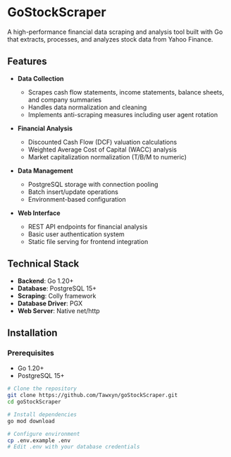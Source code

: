 # GoStockScraper

A high-performance financial data scraping and analysis tool built with Go that extracts, processes, and analyzes stock data from Yahoo Finance.

## Features

- **Data Collection**
  - Scrapes cash flow statements, income statements, balance sheets, and company summaries
  - Handles data normalization and cleaning
  - Implements anti-scraping measures including user agent rotation

- **Financial Analysis**
  - Discounted Cash Flow (DCF) valuation calculations
  - Weighted Average Cost of Capital (WACC) analysis
  - Market capitalization normalization (T/B/M to numeric)

- **Data Management**
  - PostgreSQL storage with connection pooling
  - Batch insert/update operations
  - Environment-based configuration

- **Web Interface**
  - REST API endpoints for financial analysis
  - Basic user authentication system
  - Static file serving for frontend integration

## Technical Stack

- **Backend**: Go 1.20+
- **Database**: PostgreSQL 15+
- **Scraping**: Colly framework
- **Database Driver**: PGX
- **Web Server**: Native net/http

## Installation

### Prerequisites

- Go 1.20+
- PostgreSQL 15+

```bash
# Clone the repository
git clone https://github.com/Tawxyn/goStockScraper.git
cd goStockScraper

# Install dependencies
go mod download

# Configure environment
cp .env.example .env
# Edit .env with your database credentials
